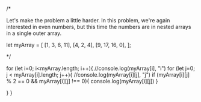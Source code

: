 /*

Let's make the problem a little harder. In this problem, we're again interested in even numbers, but this time the numbers are in nested arrays in a single outer array.

let myArray = [
  [1, 3, 6, 11],
  [4, 2, 4],
  [9, 17, 16, 0],
];

*/


for (let i=0; i<myArray.length; i++){
  //console.log(myArray[i], "i")
  for (let j=0; j < myArray[i].length; j++){
    //console.log(myArray[i][j], "j")
    if (myArray[i][j] % 2 == 0 && myArray[i][j] !== 0){
      console.log(myArray[i][j])
    }

  }
}
